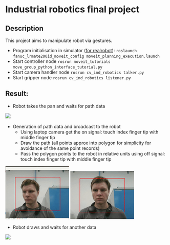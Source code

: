 # Industrial robotics final project
## Description
This project aims to manipulate robot via gestures.

- Program initialisation in simulator ([for realrobot](http://wiki.ros.org/fanuc/Tutorials/Running)): ```roslaunch fanuc_lrmate200id_moveit_config moveit_planning_execution.launch```
- Start controller node ```rosrun moveit_tutorials move_group_python_interface_tutorial.py```
- Start camera handler node ```rosrun cv_ind_robotics talker.py```
- Start gripper node ```rosrun cv_ind_robotics listener.py```

## Result:
- Robot takes the pan and waits for path data

![](/gifs/3.gif)

- Generation of path data and broadcast to the robot 
    * Using laptop camera get the on signal: touch index finger tip with middle finger tip
    * Draw the path (all points approx into polygon for simplicity for avoidance of the same point records)
    * Pass the polygon points to the robot in relative units using off signal: touch index finger tip with middle finger tip

![](/gifs/1.gif)
![](/gifs/2.gif)

- Robot draws and waits for another data

![](/gifs/4.gif)